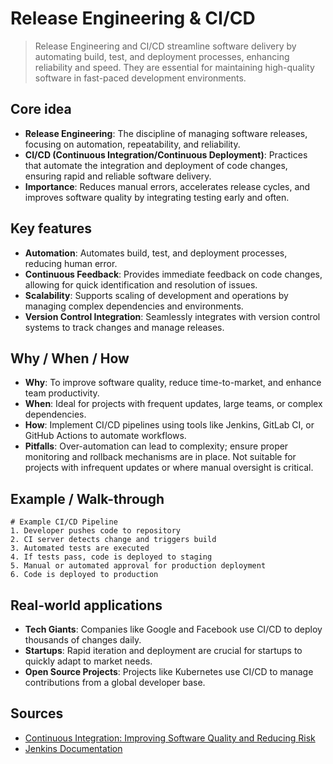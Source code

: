 # Release Engineering & CI/CD

> Release Engineering and CI/CD streamline software delivery by automating build, test, and deployment processes, enhancing reliability and speed. They are essential for maintaining high-quality software in fast-paced development environments.

## Core idea
- **Release Engineering**: The discipline of managing software releases, focusing on automation, repeatability, and reliability.
- **CI/CD (Continuous Integration/Continuous Deployment)**: Practices that automate the integration and deployment of code changes, ensuring rapid and reliable software delivery.
- **Importance**: Reduces manual errors, accelerates release cycles, and improves software quality by integrating testing early and often.

## Key features
- **Automation**: Automates build, test, and deployment processes, reducing human error.
- **Continuous Feedback**: Provides immediate feedback on code changes, allowing for quick identification and resolution of issues.
- **Scalability**: Supports scaling of development and operations by managing complex dependencies and environments.
- **Version Control Integration**: Seamlessly integrates with version control systems to track changes and manage releases.

## Why / When / How
- **Why**: To improve software quality, reduce time-to-market, and enhance team productivity.
- **When**: Ideal for projects with frequent updates, large teams, or complex dependencies.
- **How**: Implement CI/CD pipelines using tools like Jenkins, GitLab CI, or GitHub Actions to automate workflows.
- **Pitfalls**: Over-automation can lead to complexity; ensure proper monitoring and rollback mechanisms are in place. Not suitable for projects with infrequent updates or where manual oversight is critical.

## Example / Walk-through
```pseudo
# Example CI/CD Pipeline
1. Developer pushes code to repository
2. CI server detects change and triggers build
3. Automated tests are executed
4. If tests pass, code is deployed to staging
5. Manual or automated approval for production deployment
6. Code is deployed to production
```

## Real-world applications
- **Tech Giants**: Companies like Google and Facebook use CI/CD to deploy thousands of changes daily.
- **Startups**: Rapid iteration and deployment are crucial for startups to quickly adapt to market needs.
- **Open Source Projects**: Projects like Kubernetes use CI/CD to manage contributions from a global developer base.

## Sources
- [Continuous Integration: Improving Software Quality and Reducing Risk](https://martinfowler.com/articles/continuousIntegration.html)
- [Jenkins Documentation](https://www.jenkins.io/doc/)